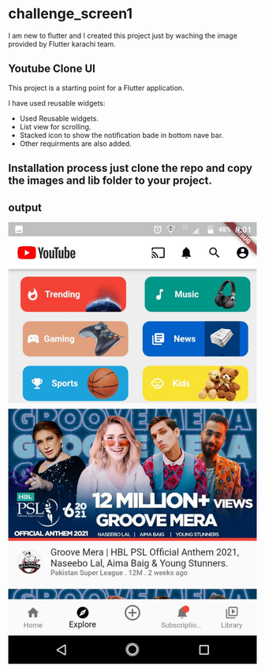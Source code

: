 # challenge_screen1

I am new to flutter and I created this project just by waching the image provided by Flutter karachi team.
## Youtube Clone UI

This project is a starting point for a Flutter application.

I have used reusable widgets:

- Used Reusable widgets.
- List view for scrolling.
- Stacked icon to show the notification bade in bottom nave bar.
- Other requirments are also added.

## Installation process just clone the repo and copy the images and lib folder to your project.


## output

![](images/challenge_one.jpeg)

